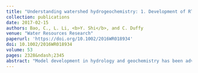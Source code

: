 ```yaml
---
title: "Understanding watershed hydrogeochemistry: 1. Development of RT‐Flux‐PIHM"
collection: publications
date: 2017-02-15
authors: Bao, C., L. Li, <b>Y. Shi</b>, and C. Duffy
venue: "Water Resources Research"
paperurl: 'https://doi.org/10.1002/2016WR018934'
doi: 10.1002/2016WR018934
volume: 53
pages: 2328&ndash;2345
abstract: "Model development in hydrology and geochemistry has been advancing separately with limited integration. We developed a watershed hydrogeochemical code RT‐Flux‐PIHM to understand complex interactions between hydrological processes (PIHM), land‐surface processes (FLUX&mdash;Noah Land Surface Model), and multicomponent subsurface reactive transport (RT). The RT module simulates geochemical processes including aqueous complexation, surface complexation, mineral dissolution and precipitation, and cation exchange. The RT module is verified against the widely used reactive transport code CrunchFlow. The code uses semidiscrete finite volume method and irregular gridding and offers data harvesting capabilities from national databases. The application of RT‐Flux‐PIHM is demonstrated in the Susquehanna Shale Hills Critical Zone Observatory (SSHCZO). We aim to understand key processes that govern hydrogeochemical dynamics of the nonreactive chloride and reactive magnesium. Simulation results indicate that watershed characteristics, in particular topography, dictate the spatial distributions of water content and soil dissolution rates. Ion exchange provides buffering capacities and leads to a hysteresis loop of concentration and discharge relationship of magnesium, which differs from the open hysteresis of chloride. RT‐Flux‐PIHM offers physics‐based modeling capabilities to integrate the vast amount of water and chemistry data that have now become available, to differentiate the relative importance of competing processes, and to test hypotheses at the interface of hydrology and geochemistry."
---
```

